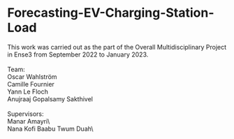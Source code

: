 # Forecasting-EV-Charging-Station-Load

This work was carried out as the part of the Overall Multidisciplinary Project in Ense3 from September 2022 to January 2023.\
<br/>
Team:\
Oscar Wahlström\
Camille Fournier\
Yann Le Floch\
Anujraaj Gopalsamy Sakthivel\
<br/>
Supervisors:\
Manar Amayri\		
Nana Kofi Baabu Twum Duah\	 
